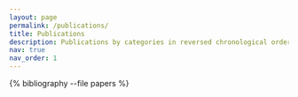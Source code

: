 ```yaml
---
layout: page
permalink: /publications/
title: Publications
description: Publications by categories in reversed chronological order. generated by jekyll-scholar.
nav: true
nav_order: 1
---
```

<!-- _pages/publications.md -->
<div class="publications">

{% bibliography --file papers %}

</div>
